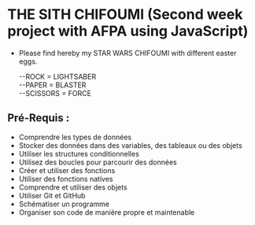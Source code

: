 # THE SITH CHIFOUMI (**Second week project with AFPA using JavaScript**)   
- Please find hereby my STAR WARS CHIFOUMI with different easter eggs.   

	--ROCK = LIGHTSABER  
	--PAPER = BLASTER  
	--SCISSORS = FORCE  


## Pré-Requis :

- Comprendre les types de données
- Stocker des données dans des variables, des tableaux ou des objets
- Utiliser les structures conditionnelles
- Utilisez des boucles pour parcourir des données
- Créer et utiliser des fonctions
- Utiliser des fonctions natives
- Comprendre et utiliser des objets
- Utiliser Git et GitHub
- Schématiser un programme
- Organiser son code de manière propre et maintenable



